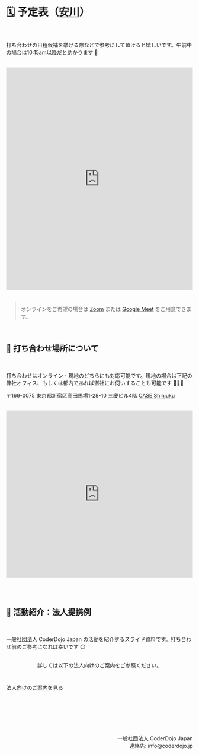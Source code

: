 # 🗓 予定表（[安川](https://twitter.com/yasulab)）

<br>

打ち合わせの日程候補を挙げる際などで参考にして頂けると嬉しいです。午前中の場合は10:15am以降だと助かります 🙏 

<br>

<div class="gc_wrapper">
  <div class="responsive-iframe-container small-container">
    <iframe src="https://calendar.google.com/calendar/embed?showTitle=0&showTabs=0&showPrint=0&showDate=1&wkst=2&color=%23182C57&bgcolor=%23F2F2F2&hl=ja&ctz=Asia%2FTokyo&src=yohei%40coderdojo.jp&src=2bk907eqjut8imoorgq1qa4olc%40group.calendar.google.com&src=yasslab.jp_ac8rsip6rn0a77egdea47tc6t8%40group.calendar.google.com"
     style="border-width:0" width="100%" height="600" frameborder="0" scrolling="no"></iframe>
  </div>
</div>
<br>

<blockquote style="padding-top: 10px; font-style: normal;">オンラインをご希望の場合は <a href="https://zoom.us/jp-jp/meetings.html">Zoom</a> または <a href="https://apps.google.com/meet/?hl=ja">Google Meet</a> をご用意できます。</blockquote>

<br>

## 🏢 打ち合わせ場所について

<br>

<p>
  打ち合わせはオンライン・現地のどちらにも対応可能です。現地の場合は下記の弊社オフィス、もしくは都内であれば御社にお伺いすることも可能です 🏢🏃💨
</p>

〒169-0075 東京都新宿区高田馬場1-28-10 三慶ビル4階 [CASE Shinjuku](https://case-shinjuku.com/access)

<br>

<iframe src="https://www.google.com/maps/embed?pb=!1m18!1m12!1m3!1d3239.5740715995967!2d139.70255071526714!3d35.7120976358859!2m3!1f0!2f0!3f0!3m2!1i1024!2i768!4f13.1!3m3!1m2!1s0x60188d54776dce6b%3A0xc46b1d392ca25f9!2sCoderDojo%20Japan!5e0!3m2!1sja!2sjp!4v1603170377148!5m2!1sja!2sjp" width="100%" height="450" frameborder="0" style="border:0;" allowfullscreen="" aria-hidden="false" tabindex="0"></iframe>

<br><br>

## 📜 活動紹介：法人提携例

<br>

一般社団法人 CoderDojo Japan の活動を紹介するスライド資料です。打ち合わせ前のご参考になれば幸いです 😌

<div style='margin: 30px auto;'>
  <script async class="speakerdeck-embed" data-id="054962244c9f48aa8d2697abfafdba2c" data-ratio="1.33333333333333" src="//speakerdeck.com/assets/embed.js"></script>
</div>

<div align='center'>詳しくは以下の法人向けのご案内をご参照ください。</div>
<div class='btn-cover' style='margin-top: 40px; margin-bottom: 100px;'>
  <a class='btn-blue' href='/partnership'>
    <i class='far fa-handshake'></i> 法人向けのご案内を見る
  </a>
</div>

<br>

<div align="right">
一般社団法人 CoderDojo Japan<br>
連絡先: info@coderdojo.jp
</div>
